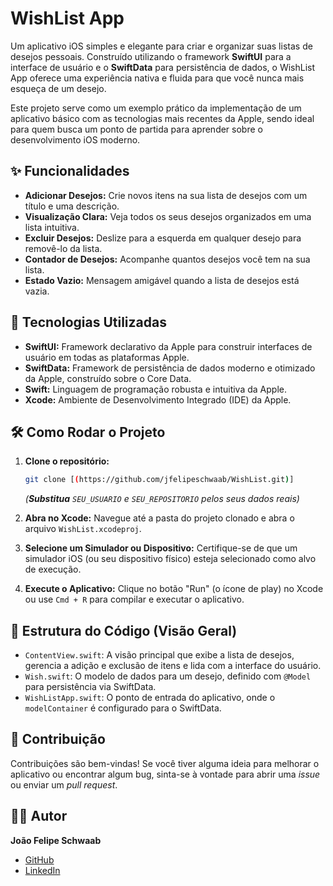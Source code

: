 # WishList App

Um aplicativo iOS simples e elegante para criar e organizar suas listas de desejos pessoais. Construído utilizando o framework **SwiftUI** para a interface de usuário e o **SwiftData** para persistência de dados, o WishList App oferece uma experiência nativa e fluida para que você nunca mais esqueça de um desejo.

Este projeto serve como um exemplo prático da implementação de um aplicativo básico com as tecnologias mais recentes da Apple, sendo ideal para quem busca um ponto de partida para aprender sobre o desenvolvimento iOS moderno.

## ✨ Funcionalidades

* **Adicionar Desejos:** Crie novos itens na sua lista de desejos com um título e uma descrição.
* **Visualização Clara:** Veja todos os seus desejos organizados em uma lista intuitiva.
* **Excluir Desejos:** Deslize para a esquerda em qualquer desejo para removê-lo da lista.
* **Contador de Desejos:** Acompanhe quantos desejos você tem na sua lista.
* **Estado Vazio:** Mensagem amigável quando a lista de desejos está vazia.

## 🚀 Tecnologias Utilizadas

* **SwiftUI:** Framework declarativo da Apple para construir interfaces de usuário em todas as plataformas Apple.
* **SwiftData:** Framework de persistência de dados moderno e otimizado da Apple, construído sobre o Core Data.
* **Swift:** Linguagem de programação robusta e intuitiva da Apple.
* **Xcode:** Ambiente de Desenvolvimento Integrado (IDE) da Apple.

## 🛠️ Como Rodar o Projeto

1.  **Clone o repositório:**
    ```bash
    git clone [(https://github.com/jfelipeschwaab/WishList.git)]
    ```
    *(**Substitua** `SEU_USUARIO` e `SEU_REPOSITORIO` pelos seus dados reais)*

2.  **Abra no Xcode:** Navegue até a pasta do projeto clonado e abra o arquivo `WishList.xcodeproj`.

3.  **Selecione um Simulador ou Dispositivo:** Certifique-se de que um simulador iOS (ou seu dispositivo físico) esteja selecionado como alvo de execução.

4.  **Execute o Aplicativo:** Clique no botão "Run" (o ícone de play) no Xcode ou use `Cmd + R` para compilar e executar o aplicativo.

## 📖 Estrutura do Código (Visão Geral)

* `ContentView.swift`: A visão principal que exibe a lista de desejos, gerencia a adição e exclusão de itens e lida com a interface do usuário.
* `Wish.swift`: O modelo de dados para um desejo, definido com `@Model` para persistência via SwiftData.
* `WishListApp.swift`: O ponto de entrada do aplicativo, onde o `modelContainer` é configurado para o SwiftData.

## 🤝 Contribuição

Contribuições são bem-vindas! Se você tiver alguma ideia para melhorar o aplicativo ou encontrar algum bug, sinta-se à vontade para abrir uma *issue* ou enviar um *pull request*.

## 👨‍💻 Autor

**João Felipe Schwaab**
* [GitHub](https://github.com/jfelipeschwaab)
* [LinkedIn](https://www.linkedin.com/in/jo%C3%A3o-felipe-schwaab/) 
